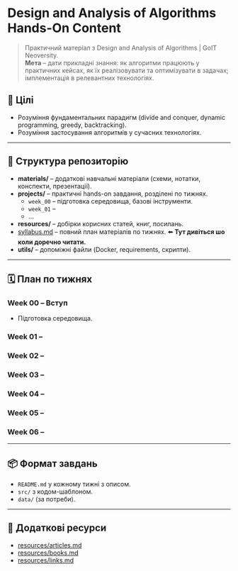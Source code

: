 # Design and Analysis of Algorithms Hands-On Content

> Практичний матеріал з Design and Analysis of Algorithms | GoIT Neoversity.  
> **Мета** – дати прикладні знання:  як алгоритми працюють у практичних кейсах, як їх реалізовувати та оптимізувати в задачах; імплементація в релевантних технологіях.


## 🎯 Цілі

* Розуміння фундаментальних парадигм (divide and conquer, dynamic programming, greedy, backtracking).
* Розуміння застосування алгоритмів у сучасних технологіях.

---

## 🚀 Структура репозиторію

- **materials/** – додаткові навчальні матеріали (схеми, нотатки, конспекти, презентації).
- **projects/** – практичні hands-on завдання, розділені по тижнях.
  - `week_00` – підготовка середовища, базові інструменти.
  - `week_01` – 
  - ...
- **resources/** – добірки корисних статей, книг, посилань.
- [syllabus.md](./syllabus.md) – повний план матеріалів по тижнях. ⬅️ **Тут дивіться шо коли доречно читати.**
- **utils/** – допоміжні файли (Docker, requirements, скрипти).


---

## 🗓️ План по тижнях

### Week 00 – Вступ

* Підготовка середовища.

### Week 01 – 

### Week 02 – 

### Week 03 – 

### Week 04 – 

### Week 05 – 

### Week 06 –

---

## 📦 Формат завдань

* `README.md` у кожному тижні з описом.
* `src/` з кодом-шаблоном.
* `data/` (за потреби).

---

## 🔗 Додаткові ресурси

* [resources/articles.md](resources/articles.md)
* [resources/books.md](resources/books.md)
* [resources/links.md](resources/links.md)
